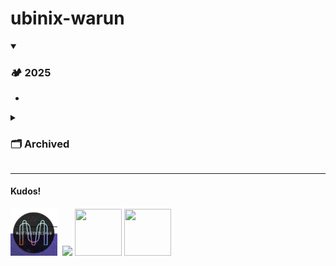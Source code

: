 # ubinix-warun 

<details open>
  <summary><h3>🏕️ 2025</h3></summary>
<ul>
  <li></li>
</ul>
</details>

<details >
  <summary><h3>🗂️ Archived</h3></summary>
<ul>
  <li>🚢 <a href="https://github.com/zkoracle/opennautilus-contracts">@zkoracle/opennautilus-contracts</a> -- toolkits for zero-knowledge applications (zkApps).</li>
  <li>🛠️ <a href="https://github.com/ubinix-warun/zkOracle-OCO">zkOracle and Offchain Operator | MINA NAV</a> -- oracle's intensive models based on Erc677 (transferAndCall)</li>
  <li>⏭️ <a href="https://github.com/TezKet/tezket-v2">TezketNFT contracts</a> -- mint NFT ticket (Tezos Smartcontract).</li>
</ul>
</details>

----

#### Kudos!

<a href="https://github.com/blockhype-labs/mina-test-world-2" ><img src="https://raw.githubusercontent.com/ubinix-warun/ubinix-warun/main/312175928-37400c4d-02f4-4391-8008-775f20e50357.png"   height="76"></a>&nbsp; <a href="https://polygonscan.com/tx/0x516b3393a949f9b545257ca2add64d0bc1c01fef55da5fb53299c9abbc01c7c4" ><img src="https://user-images.githubusercontent.com/3756229/214077505-276dd75f-b60d-4643-8184-759a4e6f9f13.png"   height="75"></a> <a href="https://blockscout.com/xdai/mainnet/tx/0x03ace0431753f65962d6fd7451d74dd6b2dfb9e43aed70924e852b806ce27b9e" ><img src="https://gitcoin-storage-fz4cb2.s3-us-west-2.amazonaws.com/media/uploads/81e85bb2-8ccd-4510-af97-7ac9532b979b_kudos.svg" width="75" height="75"></a> <a href="https://polkadot.network/blog/hello-world-by-polkadot-take-the-challenge/" ><img src="https://gitcoin-storage-fz4cb2.s3-us-west-2.amazonaws.com/media/uploads/5acd587e-87d0-49c3-a781-60132478e6f0_HW_Kudos%20(1).svg" width="75" height="75"> </a>

